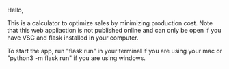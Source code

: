 Hello, 

This is a calculator to optimize sales by minimizing production cost. Note that this web appliaction is not published online 
and can only be open if you have VSC and flask installed in your computer. 

To start the app, run "flask run" in your terminal if you are using your mac or "python3 -m flask run" if you are using windows.
